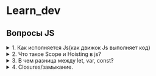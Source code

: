 # Learn_dev

## Вопросы JS
<details>
<summary> 1. Как исполняется Js(как движок Js выполняет код)</summary> 
<div>
Js исполняется в 2 прохода.

1.1 Compilation phase - the process of defining/declaration variables and functions;  
1.2 Exicution phase - the process of assignement values to the variab les and exicution.  

</div>
</details> 

<details>
<summary> 2. Что такое Scope и Hoisting в js?</summary>
<div>  

##Hosting   

2.1 Hoisting/подъем переменных в своем scope (именно их declaration, а не присвоене значений и не выполнение)
Hosting - это JS механизм при котором объявление переменных и функций всплывают на вверх скопа до того как код был выполнен. 

На этапе компеляции, которая происходит перед выполнением кода, код сканируется для объявления функции переменных, 
которые затем добавляются в память что позволяет быть использованными даже до того как они были обявлены в исходном коде.
Декларирование и объявление поднимается в начало кода, а присвоение значений остается на своем месте.
Мы уходим от ошибок объявления переменных.     

```javascript
function hoist() {
  a = 20;
  var b = 100;
}
hoist();
console.log(a);
/*
Accessible as a global variable outside hoist() function
Output: 20
*/
console.log(b);
/*
Since it was declared, it is confined to the hoist() function scope.
We can't print it out outside the confines of the hoist() function.
Output: ReferenceError: b is not defined
*/
``` 

[Eng:](https://www.digitalocean.com/community/tutorials/understanding-hoisting-in-javascript)
Hoisting is a JavaScript mechanism where variables and function declarations are moved to the top of their 
scope before code execution. Of note however, is the fact that the hoisting mechanism only moves the declaration.
The assignments are left in place. 
*In JavaScript, an undeclared variable is assigned the value undefined at execution and is also of type undefined.*
Если мы образается к переменной, которая не была обяъвлена -> *not defined*  
Если переменная была объявлена, но у нее нет значения -> *undefined*
 

#### Undefined vs ReferenceError

Before we begin in earnest, let’s deliberate on a few things.
```javascript
nconsole.log(typeof variable); // Output: undefined
```
This brings us to our first point of note:

    In JavaScript, an undeclared variable is assigned the value undefined at execution and is also of type undefined.

Our second point is:
```javascript
console.log(variable); // Output: ReferenceError: variable is not defined
```
In JavaScript, a ReferenceError is thrown when trying to access a previously undeclared variable.  

2.2 Scope/Область видимисти?

In the programming language defines the visibility and lifetime of variables, parameters and functions.
</div>
</details>

<details>
<summary>3.  В чем разница между let, var, const?</summary>
<div> 

###Cсылки:  
["var vs let vs const in JavaScript"](https://tylermcginnis.com/var-let-const/)
["В чём разница между var, let и const в JavaScript:"](https://medium.com/nuances-of-programming/%D0%B2-%D1%87%D1%91%D0%BC-%D1%80%D0%B0%D0%B7%D0%BD%D0%B8%D1%86%D0%B0-%D0%BC%D0%B5%D0%B6%D0%B4%D1%83-var-let-%D0%B8-const-%D0%B2-javascript-3084bfe9f7a3)     

["Переменная"](https://learn.javascript.ru/closure) – это  свойство  внутреннего объекта: Environment Record. 
«Получить или изменить переменную», означает, «получить или изменить свойство этого объекта».  

3.1 var - *function scoped* (область видимости перемененой внутри фигурных скобок функции)
Если вызвать вне зоны видимости получим ошибку undefined  
Eng: undefined when accessing a variable before it's declared
```javascript
function getDate () {
  var date = new Date()return date
}getDate()
console.log(date) // ❌ Reference Error
```
Объявленным переменным присваивается значение undefined по умолчанию, те если попытаться получить
доступ к одной из этих переменных до того, как она была фактически объявлена, вернётся undefined 

3.2 let - *block scoped}* (область видимости перемененой внутри первых фигурных скобок)
Если вызвать вне зоны видимости получим ошибку ReferenceError вместо значения undefined.  
Eng: ReferenceError when accessing a variable before it's declared

```javascript
function discountPrices (prices, discount) {
  let discounted = []for (let i = 0; i < prices.length; i++) {
    let discountedPrice = prices[i] * (1 - discount)
    let finalPrice = Math.round(discountedPrice * 100) / 100
    discounted.push(finalPrice)
  }console.log(i) // 3
  console.log(discountedPrice) // 150
  console.log(finalPrice) // 150return discounted
}discountPrices([100, 200, 300], .5) // ❌ ReferenceError: i is not defined
```

3.3 const - *block scope*(область видимости перемененой внутри первых фигурных скобок)
Главное отличие const от let - начение переменной, объявленной с помощью const, нельзя переназначить.  

```javascript
let name = 'Tyler'
const handle = 'tylermcginnis'name = 'Tyler McGinnis' // ✅
handle = '@tylermcginnis' // ❌ TypeError: Assignment to constant variable.
```
Но изменение свойства объекта не является его переназначением!
```javascript
const person = {
  name: 'Kim Kardashian'
}person.name = 'Kim Kardashian West' // ✅person = {} // ❌ Assignment to constant variable.
```

</div>

</details>

<details>
<summary>4. Closures/замыкание.</summary>
<div>

##Определение
Замыкание — это функция, объявленная внутри другой функции и имеющая доступ к переменным внешней (вмещающей) функции и ее параметрам.
Другими словами -> замыкание дает вам доступ к Scope внешней функции из внутренней функции.
Замыкание имеет доступ сразу к трем областям видимости:

4.1 к своей собственной области видимости (переменные, объявленные внутри замыкания);
4.2 к области видимости внешней функции (переменные и, объявленные внутри внешней функции)
4.3 к глобальной области видимости.    

##Пример 

```javascript
function showName(firstName, lastName) {
    var nameIntro = "Your name is ";

    function makeFullName() {
        return nameIntro + firstName + " " + lastName;
    }

    return makeFullName();
}
```
Замыкания_хранят_ссылки_на_переменные_внешней_функции_а_не_фактические_значения

Такая интересная особенность позволяет описывать приватные переменные.

```javascript
function user() {
    var name = ‘Unknown’;
    return {
        getName: function() {
            return name;
        },
        setName: function(newName) {
            name = newName;
        }


    }
}

var testUser = user();
testUser.getName(); // Unknown
testUser.setName(‘John Smith’); // Изменяем значение приватной переменной
testUser.getName(); // John Smith

showName("Michael", "Jackson"); // Your name is Michael Jackson 
```
Полезные_ссылки_и_спасибо_за_предоставленные_материалы:

["Замыкания"](https://developer.mozilla.org/ru/docs/Web/JavaScript/Closures)  
["Замыкания в JavaScript"](http://getinstance.info/articles/javascript/closures-in-javascript/)
</div>
</details>
